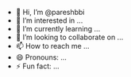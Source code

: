 - 👋 Hi, I’m @pareshbbi
- 👀 I’m interested in ...
- 🌱 I’m currently learning ...
- 💞️ I’m looking to collaborate on ...
- 📫 How to reach me ...
- 😄 Pronouns: ...
- ⚡ Fun fact: ...

<!---
pareshbbi/pareshbbi is a ✨ special ✨ repository because its `README.md` (this file) appears on your GitHub profile.
You can click the Preview link to take a look at your changes.
--->

